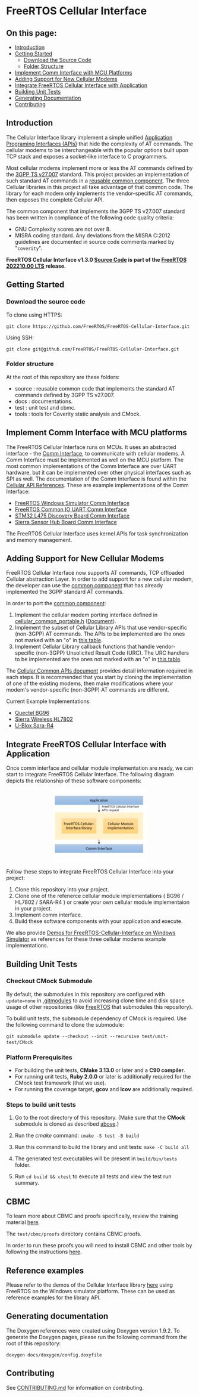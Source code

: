 # FreeRTOS Cellular Interface

## On this page:

- [Introduction](#Introduction)
- [Getting Started](#Getting-Started)
  - [Download the Source Code](#Download-the-Source-Code)
  - [Folder Structure](#Folder-Structure)
- [Implement Comm Interface with MCU Platforms](#Implement-Comm-Interface-with-MCU-Platforms)
- [Adding Support for New Cellular Modems](#Adding-Support-for-New-Cellular-Modems)
- [Integrate FreeRTOS Cellular Interface with Application](#Integrate-FreeRTOS-Cellular-Interface-with-Application)
- [Building Unit Tests](#Building-Unit-Tests)
- [Generating Documentation](#Generating-Documentation)
- [Contributing](#Contributing)

## Introduction

The Cellular Interface library implement a simple unified
[Application Programing Interfaces (APIs)](https://www.freertos.org/Documentation/api-ref/cellular/index.html)
that hide the complexity of AT commands. The cellular modems to be
interchangeable with the popular options built upon TCP stack and exposes a
socket-like interface to C programmers.

Most cellular modems implement more or less the AT commands defined by the
[3GPP TS v27.007](https://portal.3gpp.org/desktopmodules/Specifications/SpecificationDetails.aspx?specificationId=1515)
standard. This project provides an implementation of such standard AT commands
in a
[reusable common component](https://github.com/FreeRTOS/FreeRTOS-Cellular-Interface/tree/main/source/include/common).
The three Cellular libraries in this project all take advantage of that common
code. The library for each modem only implements the vendor-specific AT
commands, then exposes the complete Cellular API.

The common component that implements the 3GPP TS v27.007 standard has been
written in compliance of the following code quality criteria:

- GNU Complexity scores are not over 8.
- MISRA coding standard. Any deviations from the MISRA C:2012 guidelines are
  documented in source code comments marked by "`coverity`".

**FreeRTOS Cellular Interface v1.3.0
[Source Code](https://github.com/FreeRTOS/FreeRTOS-Cellular-Interface/tree/v1.3.0/source)
is part of the
[FreeRTOS 202210.00 LTS](https://github.com/FreeRTOS/FreeRTOS-LTS/tree/202210.00-LTS)
release.**

## Getting Started

### Download the source code

To clone using HTTPS:

```
git clone https://github.com/FreeRTOS/FreeRTOS-Cellular-Interface.git
```

Using SSH:

```
git clone git@github.com/FreeRTOS/FreeRTOS-Cellular-Interface.git
```

### Folder structure

At the root of this repository are these folders:

- source : reusable common code that implements the standard AT commands defined
  by 3GPP TS v27.007.
- docs : documentations.
- test : unit test and cbmc.
- tools : tools for Coverity static analysis and CMock.

## Implement Comm Interface with MCU platforms

The FreeRTOS Cellular Interface runs on MCUs. It uses an abstracted interface -
the
[Comm Interface](https://github.com/FreeRTOS/FreeRTOS-Cellular-Interface/tree/main/source/interface/cellular_comm_interface.h),
to communicate with cellular modems. A Comm Interface must be implemented as
well on the MCU platform. The most common implementations of the Comm Interface
are over UART hardware, but it can be implemented over other physical interfaces
such as SPI as well. The documentation of the Comm Interface is found within the
[Cellular API References](https://www.freertos.org/Documentation/api-ref/cellular/cellular_porting.html#cellular_porting_comm_if).
These are example implementations of the Comm Interface:

- [FreeRTOS Windows Simulator Comm Interface](https://github.com/FreeRTOS/FreeRTOS/blob/main/FreeRTOS-Plus/Demo/FreeRTOS_Cellular_Interface_Windows_Simulator/Common/comm_if_windows.c)
- [FreeRTOS Common IO UART Comm Interface](https://github.com/aws/amazon-freertos/blob/feature/cellular/vendors/st/boards/stm32l475_discovery/ports/comm_if/comm_if_uart.c)
- [STM32 L475 Discovery Board Comm Interface](https://github.com/aws/amazon-freertos/blob/feature/cellular/vendors/st/boards/stm32l475_discovery/ports/comm_if/comm_if_st.c)
- [Sierra Sensor Hub Board Comm Interface](https://github.com/aws/amazon-freertos/blob/feature/cellular/vendors/sierra/boards/sensorhub/ports/comm_if/comm_if_sierra.c)

The FreeRTOS Cellular Interface uses kernel APIs for task synchronization and
memory management.

## Adding Support for New Cellular Modems

FreeRTOS Cellular Interface now supports AT commands, TCP offloaded Cellular
abstraction Layer. In order to add support for a new cellular modem, the
developer can use the
[common component](https://github.com/FreeRTOS/FreeRTOS-Cellular-Interface/tree/main/source/include/common)
that has already implemented the 3GPP standard AT commands.

In order to port the
[common component](https://www.freertos.org/Documentation/api-ref/cellular/cellular_porting_module_guide.html):

1. Implement the cellular modem porting interface defined in
   [cellular_common_portable.h](https://github.com/FreeRTOS/FreeRTOS-Cellular-Interface/tree/main/source/include/common/cellular_common_portable.h)
   ([Document](https://www.freertos.org/Documentation/api-ref/cellular/cellular__common__portable_8h.html)).
2. Implement the subset of Cellular Library APIs that use vendor-specific
   (non-3GPP) AT commands. The APIs to be implemented are the ones not marked
   with an "o" in
   [this table](https://www.freertos.org/Documentation/api-ref/cellular/cellular_common__a_p_is.html).
3. Implement Cellular Library callback functions that handle vendor-specific
   (non-3GPP) Unsolicited Result Code (URC). The URC handlers to be implemented
   are the ones not marked with an "o" in
   [this table](https://www.freertos.org/Documentation/api-ref/cellular/cellular_common__u_r_c_handlers.html).

The
[Cellular Common APIs document](https://www.freertos.org/Documentation/api-ref/cellular/cellular_porting_module_guide.html)
provides detail information required in each steps. It is recommended that you
start by cloning the implementation of one of the existing modems, then make
modifications where your modem's vendor-specific (non-3GPP) AT commands are
different.

Current Example Implementations:

- [Quectel BG96](https://github.com/FreeRTOS/FreeRTOS-Cellular-Interface-Reference-Quectel-BG96)
- [Sierra Wireless HL7802](https://github.com/FreeRTOS/FreeRTOS-Cellular-Interface-Reference-Sierra-Wireless-HL7802)
- [U-Blox Sara-R4](https://github.com/FreeRTOS/FreeRTOS-Cellular-Interface-Reference-ublox-SARA-R4)

## Integrate FreeRTOS Cellular Interface with Application

Once comm interface and cellular module implementation are ready, we can start
to integrate FreeRTOS Cellular Interface. The following diagram depicts the
relationship of these software components:

<p align="center"><img src="/docs/plantuml/images/cellular_components.svg" width="50%"><br>

Follow these steps to integrate FreeRTOS Cellular Interface into your project:

1. Clone this repository into your project.
2. Clone one of the refenerce cellular module implementations ( BG96 / HL7802 /
   SARA-R4 ) or create your own cellular module implementaion in your project.
3. Implement comm interface.
4. Build these software components with your application and execute.

We also provide
[Demos for FreeRTOS-Cellular-Interface on Windows Simulator](https://github.com/FreeRTOS/FreeRTOS/tree/main/FreeRTOS-Plus/Demo/FreeRTOS_Cellular_Interface_Windows_Simulator)
as references for these three cellular modems example implementations.

## Building Unit Tests

### Checkout CMock Submodule

By default, the submodules in this repository are configured with `update=none`
in [.gitmodules](.gitmodules) to avoid increasing clone time and disk space
usage of other repositories (like
[FreeRTOS](https://github.com/FreeRTOS/FreeRTOS) that submodules this
repository).

To build unit tests, the submodule dependency of CMock is required. Use the
following command to clone the submodule:

```
git submodule update --checkout --init --recursive test/unit-test/CMock
```

### Platform Prerequisites

- For building the unit tests, **CMake 3.13.0** or later and a **C90 compiler**.
- For running unit tests, **Ruby 2.0.0** or later is additionally required for
  the CMock test framework (that we use).
- For running the coverage target, **gcov** and **lcov** are additionally
  required.

### Steps to build unit tests

1. Go to the root directory of this repository. (Make sure that the **CMock**
   submodule is cloned as described [above](#checkout-cmock-submodule).)

1. Run the _cmake_ command: `cmake -S test -B build`

1. Run this command to build the library and unit tests: `make -C build all`

1. The generated test executables will be present in `build/bin/tests` folder.

1. Run `cd build && ctest` to execute all tests and view the test run summary.

## CBMC

To learn more about CBMC and proofs specifically, review the training material
[here](https://model-checking.github.io/cbmc-training).

The `test/cbmc/proofs` directory contains CBMC proofs.

In order to run these proofs you will need to install CBMC and other tools by
following the instructions
[here](https://model-checking.github.io/cbmc-training/installation.html).

## Reference examples

Please refer to the demos of the Cellular Interface library
[here](https://github.com/FreeRTOS/FreeRTOS/tree/main/FreeRTOS-Plus/Demo/FreeRTOS_Cellular_Interface_Windows_Simulator)
using FreeRTOS on the Windows simulator platform. These can be used as reference
examples for the library API.

## Generating documentation

The Doxygen references were created using Doxygen version 1.9.2. To generate the
Doxygen pages, please run the following command from the root of this
repository:

```shell
doxygen docs/doxygen/config.doxyfile
```

## Contributing

See [CONTRIBUTING.md](./.github/CONTRIBUTING.md) for information on
contributing.
